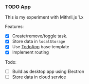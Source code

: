 ### TODO App

This is my experiment with Mithril.js 1.x

Features:
- [x] Create/remove/toggle task.
- [x] Store data in `localStorage`
- [x] Use [TodoApp](https://github.com/tastejs/todomvc-app-template) base template
- [x] Implement routing

Todo:
- [ ] Build as desktop app using Electron
- [ ] Store data in cloud service